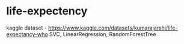 # life-expectency
kaggle dataset - https://www.kaggle.com/datasets/kumarajarshi/life-expectancy-who
SVC, LinearRegression, RandomForestTree
